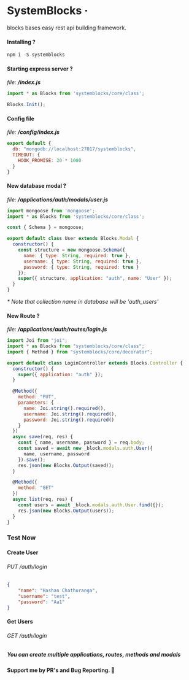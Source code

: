 # SystemBlocks &middot; 
blocks bases easy rest api building framework.

#### Installing ?
```javascript
npm i -S systemblocks
```

#### Starting express server ?
_file: **/index.js**_
```javascript
import * as Blocks from 'systemblocks/core/class';

Blocks.Init();
```

#### Config file
_file: **/config/index.js**_
```javascript
export default {
  db: "mongodb://localhost:27017/systemblocks",
  TIMEOUT: {
    HOOK_PROMISE: 20 * 1000
  }
}
```

#### New database modal ?
_file: **/applications/auth/modals/user.js**_
```javascript
import mongoose from 'mongoose';
import * as Blocks from 'systemblocks/core/class';

const { Schema } = mongoose;

export default class User extends Blocks.Modal {
  constructor() {
    const structure = new mongoose.Schema({
      name: { type: String, required: true },
      username: { type: String, required: true },
      password: { type: String, required: true }
    });
    super({ structure, application: "auth", name: "User" });
  }
}
```
_* Note that collection name in database will be 'auth_users'_

#### New Route ?
_file: **/applications/auth/routes/login.js**_
```javascript
import Joi from "joi";
import * as Blocks from "systemblocks/core/class";
import { Method } from "systemblocks/core/decorator";

export default class LoginController extends Blocks.Controller {
  constructor() {
    super({ application: "auth" });
  }

  @Method({
    method: "PUT",
    parameters: {
      name: Joi.string().required(),
      username: Joi.string().required(),
      password: Joi.string().required()
    }
  })
  async save(req, res) {
    const { name, username, password } = req.body;
    const saved = await new _block.modals.auth.User({
      name, username, password
    }).save();
    res.json(new Blocks.Output(saved));
  }

  @Method({
    method: "GET"
  })
  async list(req, res) {
    const users = await _block.modals.auth.User.find({});
    res.json(new Blocks.Output(users));
  }
}
```

### Test Now
#### Create User
###### PUT /auth/login
```json
{
	"name": "Hashan Chathuranga",
	"username": "test",
	"password": "Aa1"
}
```
#### Get Users
###### GET /auth/login

##### You can create multiple applications, routes, methods and modals
#### Support me by PR's and Bug Reporting. :pray:
